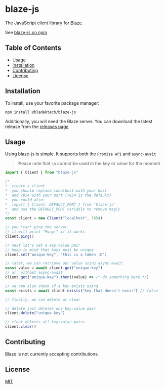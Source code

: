 # blaze-js

The JavaScript client library for [Blaze](https://github.com/BladekTech/blaze).

See [blaze-js on npm](https://npmjs.com/package/@bladektech/blaze-js)

## Table of Contents

- [Usage](#usage)
- [Installation](#installation)
- [Contributing](#contributing)
- [License](#license)

## Installation

To install, use your favorite package manager:

`npm install @bladektech/blaze-js`

Additionally, you will need the Blaze server. You can download the latest release from the [releases page](https://github.com/BladekTech/blaze/releases/latest)

## Usage

Using blaze-js is simple. It supports both the `Promise API` and `async-await`

> Please note that `\n` *cannot* be used in the key or value for the moment

```ts
import { Client } from "blaze-js"

/* 
*  create a client
*  you should replace localhost with your host
*  and 7854 with your port (7854 is the default)
*  you could also:
*  import { Client, DEFAULT_PORT } from 'blaze-js'
*  and use the DEFAULT_PORT variable to remove magic
*/
const client = new Client("localhost", 7854)

// you *can* ping the server
// it will print "Pong!" if it works
client.ping()

// next let's set a key:value pair
// keep in mind that keys must be unique
client.set("unique-key", "this is a token :D")

// later, we can retrieve our value using async-await
const value = await client.get("unique-key")
// or, without async-await
client.get("unique-key").then((value) => /* do something here */)

// we can also check if a key exists using
const exists = await client.exists("key that doesn't exist") // false

// finally, we can delete or clear

// delete just deletes one key:value pair
client.delete("unique-key")

// clear deletes all key:value pairs
client.clear()

```

## Contributing

Blaze is not currently accepting contributions.

## License

[MIT](https://github.com/BladekTech/blaze-js/blob/main/LICENSE)
